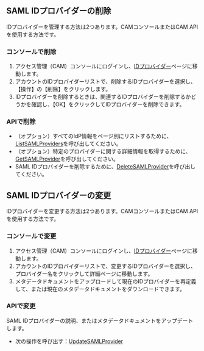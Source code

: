 ## SAML IDプロバイダーの削除

IDプロバイダーを管理する方法は2つあります。CAMコンソールまたはCAM APIを使用する方法です。

### コンソールで削除
1.	アクセス管理（CAM）コンソールにログインし、[IDプロバイダー](https://console.cloud.tencent.com/cam/idp)ページに移動します。
2. アカウントのIDプロバイダーリストで、削除するIDプロバイダーを選択し、【操作】の【削除】をクリックします。
3.	IDプロバイダーを削除するときは、関連するIDプロバイダーを削除するかどうかを確認し、【OK】をクリックしてIDプロバイダーを削除できます。

### APIで削除

- （オプション）すべてのIdP情報をページ別にリストするために、[ListSAMLProviders](https://cloud.tencent.com/document/product/598/30298)を呼び出してください。
- （オプション）特定のプロバイダーに関する詳細情報を取得するために、[GetSAMLProvider](https://cloud.tencent.com/document/product/598/30297)を呼び出してください。
- SAML IDプロバイダーを削除するために、[DeleteSAMLProvider](https://cloud.tencent.com/document/product/598/30301)を呼び出してください。

## SAML IDプロバイダーの変更

IDプロバイダーを変更する方法は2つあります。CAMコンソールまたはCAM APIを使用する方法です。

### コンソールで変更
1.	アクセス管理（CAM）コンソールにログインし、[IDプロバイダー](https://console.cloud.tencent.com/cam/idp)ページに移動します。
2.	アカウントのIDプロバイダーリストで、変更するIDプロバイダーを選択し、プロバイダー名をクリックして詳細ページに移動します。
3.	メタデータドキュメントをアップロードして現在のIDプロバイダーを再定義して、または現在のメタデータドキュメントをダウンロードできます。

### APIで変更

SAML IDプロバイダーの説明、またはメタデータドキュメントをアップデートします。
- 次の操作を呼び出す：[UpdateSAMLProvider](https://cloud.tencent.com/document/product/598/30296)
